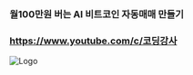 ### 월100만원 버는 AI 비트코인 자동매매 만들기 
### https://www.youtube.com/c/코딩강사

![Logo]([https://github.com/사용자명/저장소명/raw/브랜치명/images/logo.png](https://github.com/nissi153/aibitcoin/blob/main/split.png))
